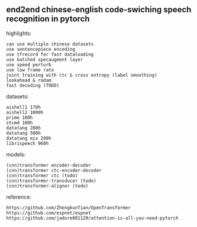 ## end2end chinese-english code-swiching speech recognition in pytorch

highlights:
    
    can use multiple chinese datasets 
    use sentencepiece encoding 
    use tfrecord for fast dataloading
    use batched specaugment layer 
    use speed perturb
    use low frame rate
    joint training with ctc & cross entropy (label smoothing)
    lookahead & radam
    fast decoding (TODO)
    

datasets:
    
    aishell1 170h
    aishell2 1000h
    prime 100h
    stcmd 100h
    datatang 200h
    datatang 500h
    datatang mix 200h 
    librispeech 960h

models:
        
    (cnn)transformer encoder-decoder 
    (cnn)transformer ctc-encoder-decoder 
    (cnn)transformer ctc (todo)
    (cnn)transformer-transducer (todo)
    (cnn)transformer-aligner (todo)

reference:

    https://github.com/ZhengkunTian/OpenTransformer
    https://github.com/espnet/espnet
    https://github.com/jadore801120/attention-is-all-you-need-pytorch
    